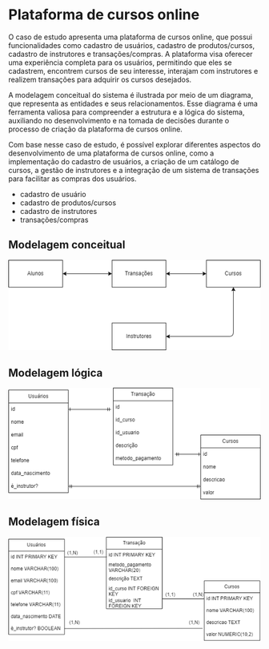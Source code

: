 # Plataforma de cursos online

O caso de estudo apresenta uma plataforma de cursos online, que possui funcionalidades como cadastro de usuários, cadastro de produtos/cursos, cadastro de instrutores e transações/compras. A plataforma visa oferecer uma experiência completa para os usuários, permitindo que eles se cadastrem, encontrem cursos de seu interesse, interajam com instrutores e realizem transações para adquirir os cursos desejados.

A modelagem conceitual do sistema é ilustrada por meio de um diagrama, que representa as entidades e seus relacionamentos. Esse diagrama é uma ferramenta valiosa para compreender a estrutura e a lógica do sistema, auxiliando no desenvolvimento e na tomada de decisões durante o processo de criação da plataforma de cursos online.

Com base nesse caso de estudo, é possível explorar diferentes aspectos do desenvolvimento de uma plataforma de cursos online, como a implementação do cadastro de usuários, a criação de um catálogo de cursos, a gestão de instrutores e a integração de um sistema de transações para facilitar as compras dos usuários.


- cadastro de usuário
- cadastro de produtos/cursos
- cadastro de instrutores
- transações/compras

## Modelagem conceitual
![](/doc/modelo-conceitual.png)

## Modelagem lógica
![](/doc/modelo-logico.png)

## Modelagem física
![](/doc/modelo-fisico.png)